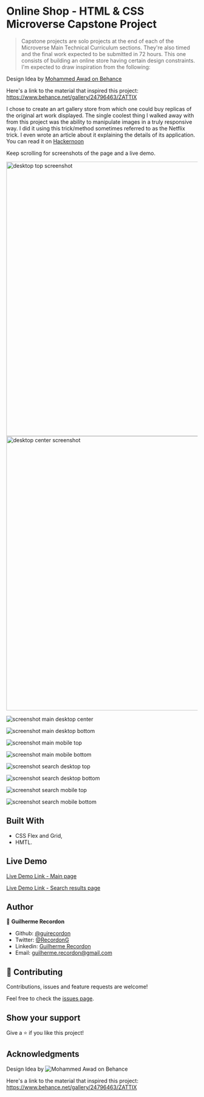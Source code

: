 # Online Shop - HTML & CSS Microverse Capstone Project

>Capstone projects are solo projects at the end of each of the Microverse Main Technical Curriculum sections. They're also timed and the final work expected to be submitted in 72 hours. This one consists of building an online store having certain design constraints. I'm expected to draw inspiration from the following: 

Design Idea by [Mohammed Awad on Behance](https://www.behance.net/M_Awad)

Here's a link to the material that inspired this project: https://www.behance.net/gallery/24796463/ZATTIX

I chose to create an art gallery store from which one could buy replicas of the original art work displayed. The single coolest thing I walked away with from this project was the ability to manipulate images in a truly responsive way. I did it using this trick/method sometimes referred to as the Netflix trick. I even wrote an article about it explaining the details of its application. You can read it on [Hackernoon](https://hackernoon.com/how-to-create-truly-responsive-images-with-flexbox-2z4f3yjj)

Keep scrolling for screenshots of the page and a live demo.

<img src="img/screenshot-main-desktop-top.png" alt="desktop top screenshot" width="720"/>

<img src="img/screenshot-main-desktop-center.png" alt="desktop center screenshot" width="720"/>

![screenshot main desktop center](img/screenshot-main-desktop-center.png)

![screenshot main desktop bottom](img/screenshot-main-desktop-bottom.png)

![screenshot main mobile top](img/screenshot-main-mobile-top.png)

![screenshot main mobile bottom](img/screenshot-main-mobile-bottom.png)

![screenshot search desktop top](img/screenshot-search-desktop-top.png)

![screenshot search desktop bottom](img/screenshot-search-desktop-bottom.png)

![screenshot search mobile top](img/screenshot-mobile-search-top.png)

![screenshot search mobile bottom](img/screenshot-mobile-search-bottom.png)



## Built With

- CSS Flex and Grid,
- HMTL.

## Live Demo

[Live Demo Link - Main page](https://raw.githack.com/guirecordon/onlineshop/master/main.html)

[Live Demo Link - Search results page](https://raw.githack.com/guirecordon/onlineshop/master/search-results.html)

## Author

👤 **Guilherme Recordon**

- Github: [@guirecordon](https://github.com/guirecordon)
- Twitter: [@RecordonG](https://twitter.com/RecordonG)
- Linkedin: [Guilherme Recordon](https://linkedin.com/gui-recordon-marketingmba/)
- Email: guilherme.recordon@gmail.com

## 🤝 Contributing

Contributions, issues and feature requests are welcome!

Feel free to check the [issues page](https://github.com/guirecordon/bootstrap-newsweek-mockup/issues).

## Show your support

Give a ⭐️ if you like this project!

## Acknowledgments

Design Idea by ![Mohammed Awad on Behance](https://www.behance.net/M_Awad)

Here's a link to the material that inspired this project: https://www.behance.net/gallery/24796463/ZATTIX
